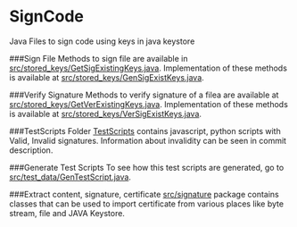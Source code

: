 # SignCode
Java Files to sign code using keys in java keystore

###Sign File
Methods to sign file are available in [src/stored_keys/GetSigExistingKeys.java](https://github.com/VarunRaval48/SignCode/blob/master/java.sign/src/stored_keys/GetSigExistingKeys.java).
Implementation of these methods is available at [src/stored_keys/GenSigExistKeys.java](https://github.com/VarunRaval48/SignCode/blob/master/java.sign/src/stored_keys/GenSigExistKeys.java).

###Verify Signature
Methods to verify signature of a filea are available at [src/stored_keys/GetVerExistingKeys.java](https://github.com/VarunRaval48/SignCode/blob/master/java.sign/src/stored_keys/GetVerExistingKeys.java).
Implementation of these methods is available at [src/stored_keys/VerSigExistKeys.java](https://github.com/VarunRaval48/SignCode/blob/master/java.sign/src/stored_keys/VerSigExistKeys.java).

###TestScripts
Folder [TestScripts](https://github.com/VarunRaval48/SignCode/tree/master/java.sign/TestScripts) contains javascript, python scripts with Valid, Invalid signatures.
Information about invalidity can be seen in commit description.

###Generate Test Scripts
To see how this test scripts are generated, go to [src/test_data/GenTestScript.java](https://github.com/VarunRaval48/SignCode/blob/master/java.sign/src/test_data/GenTestScript.java).

###Extract content, signature, certificate
[src/signature](https://github.com/VarunRaval48/SignCode/tree/master/java.sign/src/signature) package contains classes that can be used to import certificate from various places like byte stream, file and JAVA Keystore.
